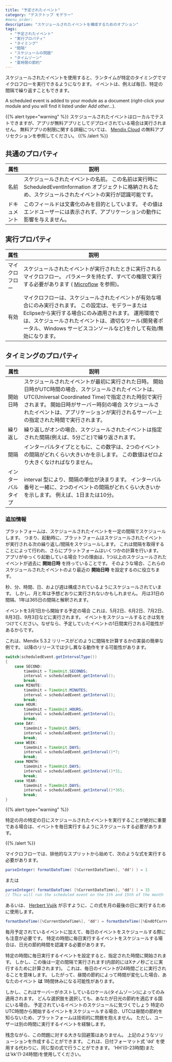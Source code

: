 ```yaml
---
title: "予定されたイベント"
category: "デスクトップ モデラー"
#menu_order:
description: "スケジュールされたイベントを構成するためのオプション"
tags:
  - "予定されたイベント"
  - "実行プロパティ"
  - "タイミング"
  - "間隔"
  - "スケジュールの問題"
  - "タイムゾーン"
  - "夏時間の節約"
---
```



スケジュールされたイベントを使用すると、ランタイムが特定のタイミングでマイクロフローを実行できるようになります。 イベントは、例えば毎日、特定の間隔で繰り返すこともできます。

A scheduled event is added to your module as a document (right-click your module and you will find it listed under *Add other...*).

{{% alert type="warning" %}}
スケジュールされたイベントはローカルでテストできますが、アプリが無料アプリとしてデプロイされている場合は実行されません。 無料アプリの制限に関する詳細については、 [Mendix Cloud](/developerportal/deploy/mendix-cloud-deploy#free-app) の無料アプリセクションを参照してください。
{{% /alert %}}

## 共通のプロパティ

| 属性     | 説明                                                                                            |
| ------ | --------------------------------------------------------------------------------------------- |
| 名前     | スケジュールされたイベントの名前。 この名前は実行時に ScheduledEventInformation オブジェクトに格納されるため、スケジュールされたイベントの実行が認識可能です。 |
| ドキュメント | このフィールドは文書化のみを目的としています。 その値はエンドユーザーには表示されず、アプリケーションの動作に影響を与えません。                              |

## 実行プロパティ

| 属性      | 説明                                                                                                                                                     |
| ------- | ------------------------------------------------------------------------------------------------------------------------------------------------------ |
| マイクロフロー | スケジュールされたイベントが実行されたときに実行されるマイクロフロー。 パラメータを持たず、すべての権限で実行する必要があります ( [Microflow](microflow) を参照)。                                                        |
| 有効      | マイクロフローは、スケジュールされたイベントが有効な場合にのみ実行されます。 この設定は、モデラーまたはEclipseから実行する場合にのみ適用されます。 運用環境では、スケジュールされたイベントは、適切なツール(開発者ポータル、Windows サービスコンソールなど)を介して有効/無効になります。 |

## タイミングのプロパティ

| 属性        | 説明                                                                                                                                                                       |
| --------- | ------------------------------------------------------------------------------------------------------------------------------------------------------------------------ |
| 開始日時      | スケジュールされたイベントが最初に実行された日時。 開始日時がUTC時間の場合、スケジュールされたイベントは、UTC(Universal Coordinated Time)で指定された時刻で実行されます。 開始日時がサーバー時刻の場合 スケジュールされたイベントは、アプリケーションが実行されるサーバー上の指定された時間で実行されます。 |
| 繰り返し      | 繰り返しがオンの場合、スケジュールされたイベントは指定された間隔(例えば、5分ごと)で繰り返されます。                                                                                                                      |
| 間隔        | インターバルタイプとともに、この数字は、2つのイベントの間隔がどれくらい大きいかを示します。 この数値はゼロより大きくなければなりません。                                                                                                    |
| インターバルタイプ | interval 型により、間隔の単位が決まります。 インターバル番号と一緒に、2つのイベントの間隔がどれくらい大きいかを示します。 例えば、1日または10分。                                                                                         |

### 追加情報

プラットフォームは、スケジュールされたイベントを一定の間隔でスケジュールします。 つまり、起動時に、プラットフォームはスケジュールされたイベントが実行される次の繰り返し/間隔をスケジュールします。 これは間隔を取得することによって行われ、さらにプラットフォームはいくつかの計算を行います。 アプリがゆっくり起動している場合 1つの理由は、1つ以上のスケジュールされたイベントが過去に **開始日時** を持っていることです。 そのような場合、これらのスケジュールされたイベントのより最近の **開始日時** を設定するのに役立ちます。

秒、分、時間、日、および週は構成されているようにスケジュールされています。 しかし、月と年は予想どおりに実行されないかもしれません。 月は31日の間隔、1年は365日の間隔と解釈されます。

イベントを3月1日から開始する予定の場合 これは、5月2日、6月2日、7月2日、8月3日、9月3日などに実行されます。 イベントをスケジュールするときは気をつけてください。なぜなら、予定していたイベントの1日間実行される可能性があるからです。

これは、Mendix 5.3.2 リリースがどのように間隔を計算するかの実装の簡単な例です。 以降のリリースでは少し異なる動作をする可能性があります。

```java
switch(scheduledEvent.getIntervalType())
{
    case SECOND:
        timeUnit = TimeUnit.SECONDS;
        interval = scheduledEvent.getInterval();
        break;
    case MINUTE:
        timeUnit = TimeUnit.MINUTES;
        interval = scheduledEvent.getInterval();
        break;
    case HOUR:
        timeUnit = TimeUnit.HOURS;
        interval = scheduledEvent.getInterval();
        break;
    case DAY:
        timeUnit = TimeUnit.DAYS;
        interval = scheduledEvent.getInterval();
        break;
    case WEEK:
        timeUnit = TimeUnit.DAYS;
        interval = scheduledEvent.getInterval()*7;
        break;
    case MONTH:
        timeUnit = TimeUnit.DAYS;
        interval = scheduledEvent.getInterval()*31;
        break;
    case YEAR:
        timeUnit = TimeUnit.DAYS;
        interval = scheduledEvent.getInterval()*365;
        break;
}
```

{{% alert type="warning" %}}

特定の月の特定の日にスケジュールされたイベントを実行することが絶対に重要である場合は、イベントを毎日実行するようにスケジュールする必要があります。

{{% /alert %}}

マイクロフローでは、排他的なスプリットから始めて、次のような式を実行する必要があります。

```java
parseInteger( formatDateTime( [%CurrentDateTime%], 'dd') ) = 1
```

または

```java
parseInteger( formatDateTime( [%CurrentDateTime%], 'dd') ) = 15
// This will run the scheduled event on the 1th and 15th of the month
```

あるいは、 [Herbert Vujik](https://mxforum.mendix.com/questions/6934/How-are-monthly-Scheduled-Events-planned#10518) が示すように、この式を月の最後の日に実行するために使用します。

```java
formatDateTime([%CurrentDateTime%], 'dd') = formatDateTime([%EndOfCurrentMonth%], 'dd') 
```

毎月予定されているイベントに加えて、毎日のイベントをスケジュールする際にも注意が必要です。 特定の時間に毎日実行するイベントをスケジュールする場合は、日光の節約時間を認識する必要があります。

特定の時間に毎日実行するイベントを設定すると、指定された時間に開始されます。 しかし、この後は一定の間隔で実行されます(内部的にはXナノ秒ごとに実行するために計算されます)。 これは、毎日のイベントが24時間ごとに実行されることを意味します。 したがって、昼間の節約によって時間が変化した場合、あなたのイベント **は** 1時間休みになる可能性があります。

しかし、これはサーバーがホストしているロケール(タイムゾーン)によってのみ適用されます。 どんな選択肢を選択しても、あなたが日光の節約を適応する国にいる場合。 予定されているイベントのスケジュールに気づくでしょう 特定のUTC時間から開始するイベントをスケジュールする場合、UTCは昼間の節約を知らないため、プラットフォームは技術的に問題を抱えません。 ただし、ユーザーは別の時間に実行するイベントを経験します。

残念ながら、この問題に対する大きな回避策はありません。 上記のようなソリューションを作成することができます。 これは、日付フォーマット式 'dd' を使用する代わりに、同じ型の式で行うことができます。 'HH'(0-23時間)または'kk'(1-24時間)を使用してください。
